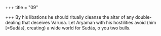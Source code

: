 +++
title = "09"

+++
By his libations he should ritually cleanse the altar of any
double-dealing that deceives Varuṇa.
Let Aryaman with his hostilities avoid (him [=Sudās], creating) a wide  world for Sudās, o you two bulls.